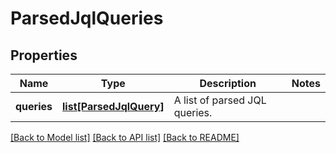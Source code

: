 # ParsedJqlQueries

## Properties
Name | Type | Description | Notes
------------ | ------------- | ------------- | -------------
**queries** | [**list[ParsedJqlQuery]**](ParsedJqlQuery.md) | A list of parsed JQL queries. | 

[[Back to Model list]](../README.md#documentation-for-models) [[Back to API list]](../README.md#documentation-for-api-endpoints) [[Back to README]](../README.md)


